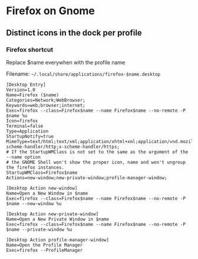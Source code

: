 # Firefox on Gnome

## Distinct icons in the dock per profile

### Firefox shortcut 


Replace $name everywhen with the profile name

Filename: `~/.local/share/applications/firefox-$name.desktop`

```
[Desktop Entry]
Version=1.0
Name=Firefox ($name)
Categories=Network;WebBrowser;
Keywords=web;browser;internet;
Exec=firefox --class=Firefox$name --name Firefox$name --no-remote -P $name %u
Icon=firefox
Terminal=false
Type=Application
StartupNotify=true
MimeType=text/html;text/xml;application/xhtml+xml;application/vnd.mozilla.xul+xml;text/mml;x-scheme-handler/http;x-scheme-handler/https;
# If the StartupWMClass is not set to the same as the argument of the --name option
# the GNOME Shell won't show the proper icon, name and won't ungroup the firefox instances.
StartupWMClass=Firefox$name
Actions=new-window;new-private-window;profile-manager-window;
 
[Desktop Action new-window]
Name=Open a New Window in $name
Exec=firefox --class=Firefox$name --name Firefox$name --no-remote -P $name --new-window %u
 
[Desktop Action new-private-window]
Name=Open a New Private Window in $name
Exec=firefox --class=Firefox$name --name Firefox$name --no-remote -P $name --private-window %u
 
[Desktop Action profile-manager-window]
Name=Open the Profile Manager
Exec=firefox --ProfileManager
```
